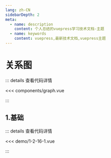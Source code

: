 ```yaml
---
lang: zh-CN
sidebarDepth: 2
meta:
  - name: description
    content: 个人总结的vuepress学习技术文档-主题
  - name: keywords
    content: vuepress,最新技术文档,vuepress主题
---
```


# 关系图

::: details 查看代码详情

<<< components/graph.vue

:::
## 1.基础

  <Container url="https://zhoubichuan.com/resume/?type=echarts&name=1-2-16-1.vue" />

::: details 查看代码详情

<<< demo/1-2-16-1.vue

:::